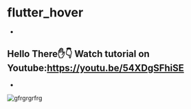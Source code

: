 # flutter_hover
-
Hello There✋👇
Watch tutorial on Youtube:https://youtu.be/54XDgSFhiSE
-
-
![gfrgrgrfrg](https://user-images.githubusercontent.com/78899995/202720087-b4fa6976-57e6-4648-895f-bc1edef45e28.jpg)
